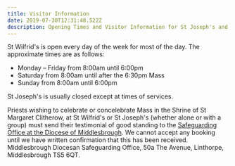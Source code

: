 ```yaml
---
title: Visitor Information
date: 2019-07-30T12:31:48.522Z
description: Opening Times and Visitor Information for St Joseph's and St Wilfrid's
---
```

St Wilfrid's is open every day of the week for most of the day. The approximate times are as follows:

* Monday – Friday from 8:00am until 6:00pm
* Saturday from 8:00am until after the 6:30pm Mass
* Sunday from 8:00am until 6:00pm

St Joseph's is usually closed except at times of services.

Priests wishing to celebrate or concelebrate Mass in the Shrine of St Margaret Clitherow, at St Wilfrid's or St Joseph's (whether alone or with a group) must send their testimonial of good standing to the [Safeguarding Office at the Diocese of Middlesbrough](mailto://safeguarding@dioceseofmiddlesbrough.co.uk). We cannot accept any booking until we have written confirmation that this has been received. Middlesbrough Diocesan Safeguarding Office, 50a The Avenue, Linthorpe, Middlesbrough TS5 6QT.
